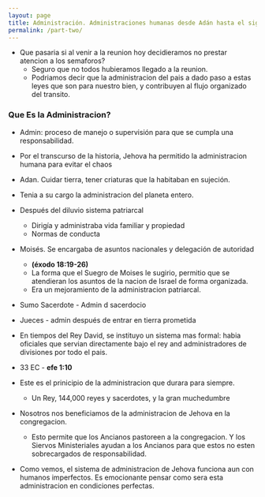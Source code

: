 ```yaml
---
layout: page
title: Administración. Administraciones humanas desde Adán hasta el siglo primero
permalink: /part-two/
---
```


- Que pasaria si al venir a la reunion hoy decidieramos no prestar atencion a los semaforos?
  - Seguro que no todos hubieramos llegado a la reunion.
  - Podriamos decir que la administracion del pais a dado paso a estas leyes que son para nuestro bien, y contribuyen al flujo organizado del transito.

### Que Es la Administracion?

- Admin:  proceso de manejo o supervisión para que se cumpla una responsabilidad.
- Por el transcurso de la historia, Jehova ha permitido la administracion humana para evitar el chaos

- Adan. Cuidar tierra, tener criaturas que la habitaban en sujeción.
- Tenia a su cargo la administracion del planeta entero.

- Después del diluvio sistema patriarcal
  - Dirigía y administraba vida familiar y propiedad
  - Normas de conducta

- Moisés.  Se encargaba de asuntos nacionales y delegación de autoridad
  - **(éxodo 18:19-26)**
  - La forma que el Suegro de Moises le sugirio, permitio que se atendieran los asuntos de la nacion de Israel de forma organizada.
  - Era un mejoramiento de la administracion patriarcal.

- Sumo Sacerdote - Admin d sacerdocio
- Jueces - admin después de entrar en tierra prometida
- En tiempos del Rey David, se instituyo un sistema mas formal: habia oficiales que servian directamente bajo el rey and administradores de divisiones por todo el pais.

- 33 EC - **efe 1:10**
- Este es el prinicipio de la administracion que durara para siempre.
  - Un Rey, 144,000 reyes y sacerdotes, y la gran muchedumbre
- Nosotros nos beneficiamos de la administracion de Jehova en la congregacion.
  - Esto permite que los Ancianos pastoreen a la congregacion. Y los Siervos Ministeriales ayudan a los Ancianos para que estos no esten sobrecargados de responsabilidad.
- Como vemos, el sistema de administracion de Jehova funciona aun con humanos imperfectos. Es emocionante pensar como sera esta administracion en condiciones perfectas.
